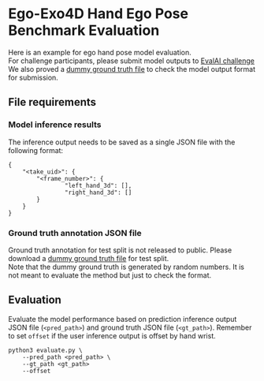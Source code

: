 # Ego-Exo4D Hand Ego Pose Benchmark Evaluation

Here is an example for ego hand pose model evaluation.   
For challenge participants, please submit model outputs to [EvalAI challenge](https://eval.ai/web/challenges/challenge-page/2249/overview)
We also proved a [dummy ground truth file](https://drive.google.com/file/d/1F20We2nWSWFKIin1z9wQGKUC83RrEUUy/view?usp=sharing) to check the model output format for submission. 

## File requirements
### Model inference results 
The inference output needs to be saved as a single JSON file with the following format:
```
{
    "<take_uid>": {
        "<frame_number>": {
                "left_hand_3d": [],
                "right_hand_3d": []
        }
    }
}
```
### Ground truth annotation JSON file 
Ground truth annotation for test split is not released to public. Please download a [dummy ground truth file](https://drive.google.com/file/d/1F20We2nWSWFKIin1z9wQGKUC83RrEUUy/view?usp=sharing) for test split.  
Note that the dummy ground truth is generated by random numbers. It is not meant to evaluate the method but just to check the format.

## Evaluation

Evaluate the model performance based on prediction inference output JSON file (`<pred_path>`) and ground truth JSON file (`<gt_path>`). Remember to set `offset` if the user inference output is offset by hand wrist. 
```
python3 evaluate.py \
    --pred_path <pred_path> \
    --gt_path <gt_path> 
    --offset
```